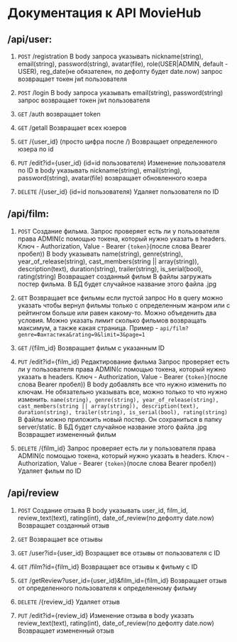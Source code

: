 # Документация к API MovieHub

## /api/user:

  1. `POST` /registration
    В body запроса указывать nickname(string), email(string), password(string), avatar(file), role(USER|ADMIN, default - USER), reg_date(не обязателен, по дефолту будет date.now)
    запрос возвращает токен jwt пользователя

  2. `POST` /login
    В body запроса указывать email(string), password(string)
    запрос возвращает токен jwt пользователя

  3. `GET` /auth
    возвращает token

  4. `GET` /getall
    Возвращает всех юзеров

  5. `GET` /{user_id} (просто цифра после /)
    Возвращает определенного юзера по id

  6. `PUT` /edit?id={user_id} (id=id пользователя)
    Изменение пользователя по ID
    в body указывать nickname(string), email(string), password(string), avatar(file)
    возвращает обновленного юзера

  7. `DELETE` /{user_id} (id=id пользователя)
    Удаляет пользователя по ID

## /api/film:
  1. `POST` 
    Создание фильма. Запрос проверяет есть ли у пользователя права ADMIN(с помощью токена, который нужно указать в headers. Ключ - Authorization, Value - Bearer `{token}`(после слова Bearer пробел))
    В body указывать name(string), genre(string), year_of_release(string), cast_members(string || array(string)), description(text), duration(string), trailer(string), is_serial(bool), rating(string)
    Возвращает созданный фильм
    В файлы загружать постер фильма. В БД будет случайное название этого файла .jpg 

  2. `GET` 
    Возвращает все фильмы если пустой запрос
    Но в query можно указать чтобы вернул фильмы только с определенным жанром или с рейтингом больше или равен какому-то. Можно объеденить два условия. Можно указать лимит сколько фильмов возвращать максимум, а также какая страница. Пример - `api/film?genre=Фантастика&rating=9&limit=3&page=1`
  
  3. `GET` /{film_id}
    Возвращает фильм с указанным ID
  
  4. `PUT` /edit?id={film_id}
    Редактирование фильма
    Запрос проверяет есть ли у пользователя права ADMIN(с помощью токена, который нужно указать в headers. Ключ - Authorization, Value - Bearer `{token}`(после слова Bearer пробел))
    В body добавлять все что нужно изменить по ключам. Не обязательно указывать все, можно только то что нужно изменить. 
    `name(string), genre(string), year_of_release(string), cast_members(string || array(string)), description(text), duration(string), trailer(string), is_serial(bool), rating(string) `
    В файлы можно приложить новый постер. Он сохраниться в папку server/static. В БД будет случайное название этого файла .jpg 
    Возвращает измененный фильм
  
  5. `DELETE` /{film_id}
    Запрос проверяет есть ли у пользователя права ADMIN(с помощью токена, который нужно указать в headers. Ключ - Authorization, Value - Bearer `{token}`(после слова Bearer пробел))
    Удаляет фильм по ID

## /api/review

  1. `POST` 
    Создание отзыва
    В body указывать user_id, film_id, review_text(text), rating(int), date_of_review(по дефолту date.now)
    Возвращает созданный отзыв
  
  2. `GET`
    Возвращает все отзывы
  
  3. `GET` /user?id={user_id}
    Возращает все отзывы от пользователя с ID
  
  4. `GET` /film?id={film_id}
    Возвращает все отзывы к фильму с ID

  5. `GET` /getReview?user_id={user_id}&film_id={film_id}
    Возвращает отзыв от определенного пользователя к определенному фильму
  
  6. `DELETE` /{review_id}
    Удаляет отзыв
  
  7. `PUT` /edit?id={review_id}
    Изменение отзыва
    в body указать review_text(text), rating(int), date_of_review(по дефолту date.now)
    Возвращает измененный отзыв
